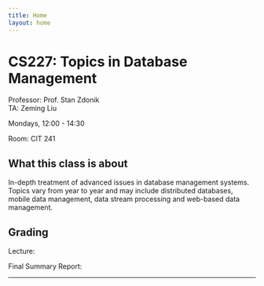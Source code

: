 ```yaml
---
title: Home
layout: home
---
```


# CS227: Topics in Database Management

Professor: Prof. Stan Zdonik  
TA: Zeming Liu 

Mondays, 12:00 - 14:30

Room: CIT 241


## What this class is about


In-depth treatment of advanced issues in database management systems. Topics vary from year to year and may include distributed databases, mobile data management, data stream processing and web-based data management. 

## Grading

Lecture: 

Final Summary Report: 

----
